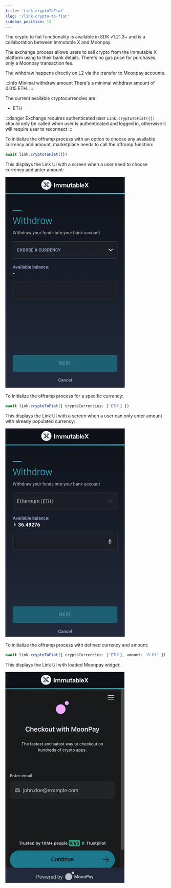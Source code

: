 ```yaml
---
title: 'Link.cryptoToFiat'
slug: '/link-crypto-to-fiat'
sidebar_position: 12
---
```


The crypto to fiat functionality is available in SDK v1.21.3+ and is a collaboration between Immutable X and Moonpay.

The exchange process allows users to sell crypto from the Immutable X platform using to their bank details. There's no gas price for purchases, only a Moonpay transaction fee.

The withdraw happens directly on L2 via the transfer to Moonpay accounts.

:::info Minimal withdraw amount
There's a minimal withdraw amount of 0.015 ETH.
:::

The current available cryptocurrencies are:
- ETH

:::danger Exchange requires authenticated user
`Link.cryptoToFiat({})` should only be called when user is authenticated and logged in, otherwise it will require user to reconnect
:::

To initialize the offramp process with an option to choose any available currency and amount, marketplace needs to call the offramp function:

```typescript
await link.cryptoToFiat({})
```

This displays the Link UI with a screen when a user need to choose currency and anter amount:

![Offramp without parameters](../../../static/img/link-sdk-cryptotofiat/offramp-without-params.png 'Offramp without parameters')

To initialize the offramp process for a specific currency:
```typescript
await link.cryptoToFiat({ cryptoCurrencies: ['ETH'] })
```

This displays the Link UI with a screen when a user can only enter amount with already populated currency:

![Offramp with specific currency](../../../static/img/link-sdk-cryptotofiat/offramp-with-currency.png 'Offramp with specific currency')

To initialize the offramp process with defined currency and amount:

```typescript
await link.cryptoToFiat({ cryptoCurrencies: ['ETH'], amount: '0.01' })
```
This displays the Link UI with loaded Moonpay widget:

![Offramp with specific currency and amount](../../../static/img/link-sdk-cryptotofiat/offramp-with-currency-and-amount.png 'Offramp with specific currency and amount')
